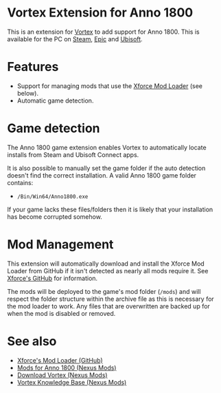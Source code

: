 # Vortex Extension for Anno 1800

This is an extension for [Vortex](https://www.nexusmods.com/about/vortex/) to add support for Anno 1800. This is available for the PC on [Steam](https://store.steampowered.com/app/916440/Anno_1800/), [Epic](https://store.epicgames.com/en-US/p/anno-1800) and [Ubisoft](https://store.ubi.com/uk/game?pid=5b647010ef3aa548048c5958&dwvar_5b647010ef3aa548048c5958_Platform=pcdl&edition=Standard%20Edition&source=detail).

# Features

- Support for managing mods that use the [Xforce Mod Loader](https://github.com/xforce/anno1800-mod-loader) (see below).
- Automatic game detection.
<!-- - Installation of archives which include more than one mod.
- Automatic detection of ModBuddy (the XCOM 2 modding toolkit).
  Load order management (including Steam Workshop entires) -->

# Game detection

The Anno 1800 game extension enables Vortex to automatically locate installs from Steam and Ubisoft Connect apps.

It is also possible to manually set the game folder if the auto detection doesn't find the correct installation. A valid Anno 1800 game folder contains:

- `/Bin/Win64/Anno1800.exe`

If your game lacks these files/folders then it is likely that your installation has become corrupted somehow.

# Mod Management

This extension will automatically download and install the Xforce Mod Loader from GitHub if it isn't detected as nearly all mods require it. See [Xforce's GitHub](https://github.com/xforce/anno1800-mod-loader) for information.

The mods will be deployed to the game's mod folder (`/mods`) and will respect the folder structure within the archive file as this is necessary for the mod loader to work. Any files that are overwritten are backed up for when the mod is disabled or removed.

<!--Individual mod entries can be enabled/disabled from the load order section.


## Load Order Management

This extension utilises the "File Based Load Order (FBLO)" framework provided by the core Vortex application. A list of `XComMod` installations present in the game folder is generated and each entry can be re-ordered, enabled or disabled.

A list of enabled mods in the load order is automatically written to the `DefaultModOptions.ini` file, which tells the game which mods to load and in what order.

## Steam Workshop detection

The load order section will also detect mods installed from the Steam Workshop and display them in the load order. These entries can be managed like any other, however, the mod files themselves are not managed by Vortex and must be managed by Steam. You can also use the [Import from Steam Workshop](https://www.nexusmods.com/site/mods/114) extension to import these mods into Vortex.-->

# See also

- [Xforce's Mod Loader (GitHub)](https://github.com/xforce/anno1800-mod-loader)
- [Mods for Anno 1800 (Nexus Mods)](https://www.nexusmods.com/anno1800)
- [Download Vortex (Nexus Mods)](https://www.nexusmods.com/about/vortex/)
- [Vortex Knowledge Base (Nexus Mods)](https://wiki.nexusmods.com/index.php/Category:Vortex)
